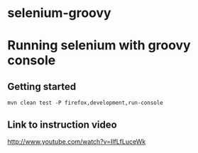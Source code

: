 selenium-groovy
===============

# Running selenium with groovy console

## Getting started
````mvn clean test -P firefox,development,run-console````

## Link to instruction video
http://www.youtube.com/watch?v=IlfLfLuceWk
